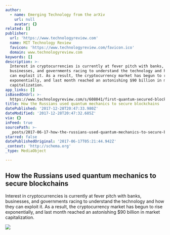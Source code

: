 ```yaml
---
author:
  - name: Emerging Technology from the arXiv
    url: null
    avatar: {}
related: []
publisher:
  url: 'https://www.technologyreview.com'
  name: MIT Technology Review
  favicon: 'https://www.technologyreview.com/favicon.ico'
  domain: www.technologyreview.com
keywords: []
description: >-
  Interest in cryptocurrencies is currently at fever pitch with banks,
  businesses, and governments racing to understand the technology and how they
  can exploit it. As a result, the cryptocurrency market has begun to rise
  exponentially, and last month reached an astonishing $90 billion in market
  capitalization.
app_links: []
isBasedOnUrl: >-
  https://www.technologyreview.com/s/608041/first-quantum-secured-blockchain-technology-tested-in-moscow/
title: How the Russians used quantum mechanics to secure blockchains
datePublished: '2017-12-28T20:47:33.980Z'
dateModified: '2017-12-28T20:47:32.685Z'
via: {}
inFeed: true
sourcePath: >-
  _posts/2017-06-17-how-the-russians-used-quantum-mechanics-to-secure-blockchain.md
starred: false
datePublishedOriginal: '2017-06-17T05:21:44.942Z'
_context: 'http://schema.org'
_type: MediaObject

---
```

<article style=""><h1>How the Russians used quantum mechanics to secure blockchains</h1><p>Interest in cryptocurrencies is currently at fever pitch with banks, businesses, and governments racing to understand the technology and how they can exploit it. As a result, the cryptocurrency market has begun to rise exponentially, and last month reached an astonishing $90 billion in market capitalization.</p><img src="https://d267cvn3rvuq91.cloudfront.net/i/images/quantum-blockchain.jpg?cx=0&amp;cy=15&amp;cw=600&amp;ch=337&amp;sw=1200" /></article>